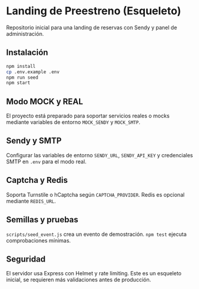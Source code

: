 # Landing de Preestreno (Esqueleto)

Repositorio inicial para una landing de reservas con Sendy y panel de administración.

## Instalación

```bash
npm install
cp .env.example .env
npm run seed
npm start
```

## Modo MOCK y REAL

El proyecto está preparado para soportar servicios reales o mocks mediante variables de entorno `MOCK_SENDY` y `MOCK_SMTP`.

## Sendy y SMTP

Configurar las variables de entorno `SENDY_URL`, `SENDY_API_KEY` y credenciales SMTP en `.env` para el modo real.

## Captcha y Redis

Soporta Turnstile o hCaptcha según `CAPTCHA_PROVIDER`. Redis es opcional mediante `REDIS_URL`.

## Semillas y pruebas

`scripts/seed_event.js` crea un evento de demostración. `npm test` ejecuta comprobaciones mínimas.

## Seguridad

El servidor usa Express con Helmet y rate limiting. Este es un esqueleto inicial, se requieren más validaciones antes de producción.

